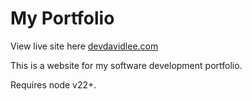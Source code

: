 # My Portfolio

View live site here [devdavidlee.com](https://devdavidlee.com)

This is a website for my software development portfolio.

Requires node v22+.
